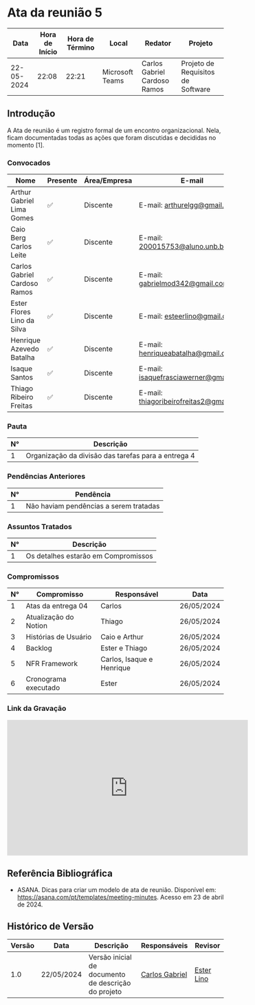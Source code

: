 # Ata da reunião 5

| Data       | Hora de Início | Hora de Término | Local           | Redator               | Projeto       |
|------------|-----------------|------------------|-----------------|-----------------------|---------------|
| 22-05-2024 | 22:08           | 22:21            | Microsoft Teams | Carlos Gabriel Cardoso Ramos | Projeto de Requisitos de Software|

## Introdução

A Ata de reunião é um registro formal de um encontro organizacional. Nela, ficam documentadas todas as ações que foram discutidas e decididas no momento [1].

### Convocados

| Nome                                  | Presente | Área/Empresa | E-mail                                |
|---------------------------------------|----------|--------------|---------------------------------------|
| Arthur Gabriel Lima Gomes                  | ✅        | Discente     | E-mail: arthurelgg@gmail.com |
| Caio Berg Carlos Leite            | ✅        | Discente     | E-mail: 200015753@aluno.unb.br        |
| Carlos Gabriel Cardoso Ramos                | ✅       | Discente     | E-mail: gabrielmod342@gmail.com    |
| Ester Flores Lino da Silva                | ✅       | Discente     | E-mail: esteerlino@gmail.com   |
| Henrique Azevedo Batalha             | ✅       | Discente     | E-mail:  henriqueabatalha@gmail.com     |
| Isaque Santos | ✅        | Discente     | E-mail: isaquefrasciawerner@gmail.com        |
| Thiago Ribeiro Freitas                   | ✅     | Discente     | E-mail: thiagoribeirofreitas2@gmail.com         |

### Pauta

| N°  | Descrição                                         |
|-----|---------------------------------------------------|
| 1   | Organização da divisão das tarefas para a entrega 4 |


### Pendências Anteriores

| N°  | Pendência                                          |
|-----|----------------------------------------------------|
| 1   | Não haviam pendências a serem tratadas            |

### Assuntos Tratados

| N°  | Descrição                                           |
|-----|-----------------------------------------------------|
| 1   | Os detalhes estarão em Compromissos |


### Compromissos

| N°  | Compromisso                           | Responsável        | Data       |
|-----|---------------------------------------|--------------------|------------|
| 1   | Atas da entrega 04                  | Carlos               | 26/05/2024 |
| 2   | Atualização do Notion | Thiago               | 26/05/2024|
| 3   | Histórias de Usuário | Caio e Arthur             | 26/05/2024 |
| 4   | Backlog    | Ester e Thiago              | 26/05/2024 |
| 5   | NFR Framework  | Carlos, Isaque e Henrique               | 26/05/2024 |
| 6   | Cronograma executado  | Ester               | 26/05/2024 |


### Link da Gravação

<iframe width="560" height="315" src="https://www.youtube.com/embed/u0bqew2Eq_w?si=VgKBB5e7SV7y9HcG" title="YouTube video player" frameborder="0" allow="accelerometer; autoplay; clipboard-write; encrypted-media; gyroscope; picture-in-picture; web-share" referrerpolicy="strict-origin-when-cross-origin" allowfullscreen></iframe>

## Referência Bibliográfica

- ASANA. Dicas para criar um modelo de ata de reunião. Disponível em: https://asana.com/pt/templates/meeting-minutes. Acesso em 23 de abril de 2024.

## Histórico de Versão

| Versão | Data       | Descrição                           | Responsáveis          | Revisor        |
|--------|------------|-------------------------------------|------------------------|----------------|
|  1.0	|22/05/2024|	Versão inicial de documento de descrição do projeto	|[Carlos Gabriel](https://github.com/TheCarlosRamos) |[Ester Lino](https://github.com/esteerlino) |

